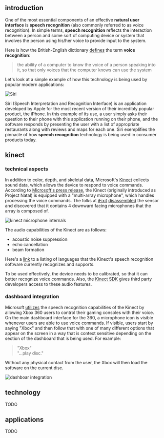 ## introduction

One of the most essential components of an effective **natural user interface** is **speech recognition** (also commonly referred to as voice recognition). In simple terms, **speech recognition** reflects the interaction between a person and some sort of computing device or system that involves the person using his/her voice to provide input to the system.

Here is how the British-English dictionary [defines](http://www.macmillandictionary.com/dictionary/british/voice-recognition) the term **voice recognition**:

> the ability of a computer to know the voice of a person speaking into it, so that only voices that the computer knows can use the system

Let's look at a simple example of how this technology is being used by popular modern applications:

![Siri](http://images.apple.com/iphone/features/images/siri_mean.jpg)

Siri (Speech Interpretation and Recognition Interface) is an application developed by Apple for the most recent version of their incredibly popular product, the iPhone. In this example of its use, a user simply asks their question to their phone with this application running on their phone, and the software responds by presenting the user with a list of appropriate restaurants along with reviews and maps for each one. Siri exemplifies the pinnacle of how **speech recognition** technology is being used in consumer products today.

## kinect

### technical aspects

In addition to color, depth, and skeletal data, Microsoft's [Kinect](http://www.xbox.com/kinect/) collects sound data, which allows the device to respond to voice commands. According to [Microsoft's press release](http://www.microsoft.com/en-us/news/press/2009/sep09/09-23tgsnatalpr.aspx), the Kinect (originally introduced as Project Natal) is equipped with a "multi-array microphone", which handles processing the voice commands. The folks at [iFixit](http://www.ifixit.com/) [disassembled](http://www.ifixit.com/Teardown/Microsoft-Kinect-Teardown/4066/) the sensor and discovered that it contains 4 downward facing microphones that the array is composed of.

![kinect microphone internals](http://guide-images.ifixit.net/igi/VNIBCIuTyLIAUXqT.medium)

The audio capabilities of the Kinect are as follows:

  * acoustic noise suppression
  * echo cancellation
  * beam formation

Here's a [link](http://support.xbox.com/en-US/kinect/voice/speech-recognition#d7e21da22ba34426bf8f46afc9028e79) to a listing of languages that the Kinect's speech recognition software currently recognizes and supports.

To be used effectively, the device needs to be calibrated, so that it can better recognize voice commands. Also, the [Kinect SDK](http://www.microsoft.com/en-us/kinectforwindows/) gives third party developers access to these audio features.

### dashboard integration

Microsoft [utilizes](http://support.xbox.com/en-US/kinect/voice/speech-recognition) the speech recognition capabilities of the Kinect by allowing Xbox 360 users to control their gaming consoles with their voice. On the main dashboard interface for the 360, a microphone icon is visible whenever users are able to use voice commands. If visible, users start by saying "Xbox" and then follow that with one of many different options that appear on the screen in a way that is context sensitive depending on the section of the dashboard that is being used. For example:

> "Xbox"<br />
> "...play disc."

Without any physical contact from the user, the Xbox will then load the software on the current disc.

![dashboar integration](http://nxeassets.xbox.com/shaxam/0201/6e/42/6e42ae2a-4ed8-4050-b5ea-3804036bdaeb.PNG?v=1#kinect-voice-recognition-m-m.PNG)

## technology

TODO

## applications

TODO

